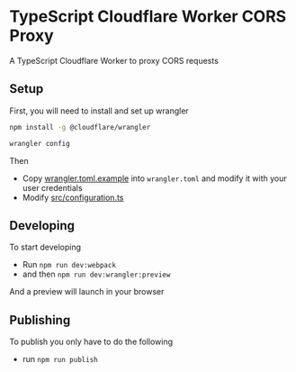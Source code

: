 # TypeScript Cloudflare Worker CORS Proxy

A TypeScript Cloudflare Worker to proxy CORS requests

## Setup

First, you will need to install and set up wrangler

```sh
npm install -g @cloudflare/wrangler

wrangler config
```

Then

- Copy [wrangler.toml.example](wrangler.toml.example) into `wrangler.toml` and modify it with your user credentials
- Modify [src/configuration.ts](src/configuration.ts)

## Developing

To start developing

- Run `npm run dev:webpack`
- and then `npm run dev:wrangler:preview`

And a preview will launch in your browser

## Publishing

To publish you only have to do the following

- run `npm run publish`
